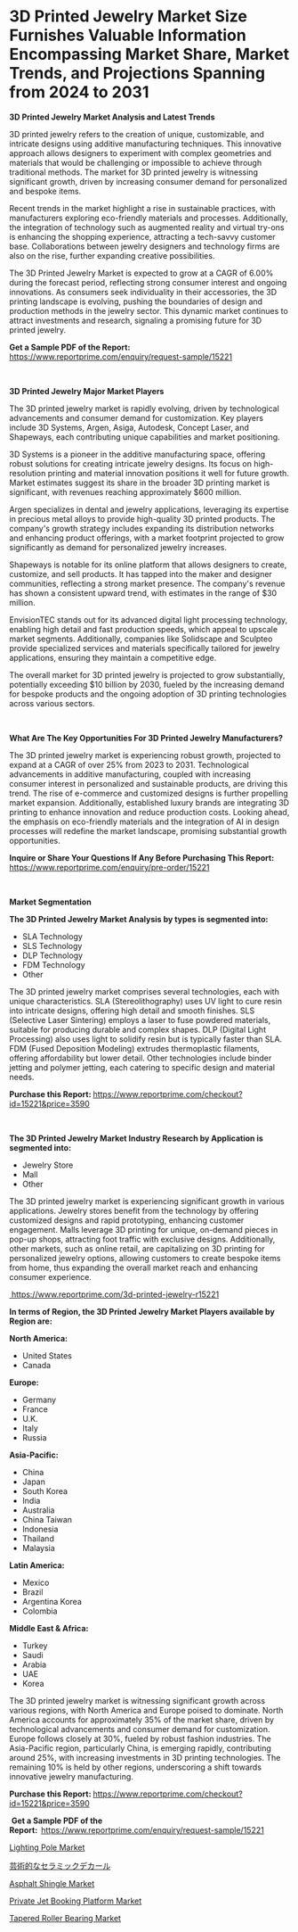 <p><h1>3D Printed Jewelry Market Size Furnishes Valuable Information Encompassing Market Share, Market Trends, and Projections Spanning from 2024 to 2031</h1></p><p><strong>3D Printed Jewelry Market Analysis and Latest Trends</strong></p>
<p><p>3D printed jewelry refers to the creation of unique, customizable, and intricate designs using additive manufacturing techniques. This innovative approach allows designers to experiment with complex geometries and materials that would be challenging or impossible to achieve through traditional methods. The market for 3D printed jewelry is witnessing significant growth, driven by increasing consumer demand for personalized and bespoke items.</p><p>Recent trends in the market highlight a rise in sustainable practices, with manufacturers exploring eco-friendly materials and processes. Additionally, the integration of technology such as augmented reality and virtual try-ons is enhancing the shopping experience, attracting a tech-savvy customer base. Collaborations between jewelry designers and technology firms are also on the rise, further expanding creative possibilities.</p><p>The 3D Printed Jewelry Market is expected to grow at a CAGR of 6.00% during the forecast period, reflecting strong consumer interest and ongoing innovations. As consumers seek individuality in their accessories, the 3D printing landscape is evolving, pushing the boundaries of design and production methods in the jewelry sector. This dynamic market continues to attract investments and research, signaling a promising future for 3D printed jewelry.</p></p>
<p><strong>Get a Sample PDF of the Report:&nbsp;</strong> <a href="https://www.reportprime.com/enquiry/request-sample/15221">https://www.reportprime.com/enquiry/request-sample/15221</a></p>
<p>&nbsp;</p>
<p><strong>3D Printed Jewelry Major Market Players</strong></p>
<p><p>The 3D printed jewelry market is rapidly evolving, driven by technological advancements and consumer demand for customization. Key players include 3D Systems, Argen, Asiga, Autodesk, Concept Laser, and Shapeways, each contributing unique capabilities and market positioning.</p><p>3D Systems is a pioneer in the additive manufacturing space, offering robust solutions for creating intricate jewelry designs. Its focus on high-resolution printing and material innovation positions it well for future growth. Market estimates suggest its share in the broader 3D printing market is significant, with revenues reaching approximately $600 million.</p><p>Argen specializes in dental and jewelry applications, leveraging its expertise in precious metal alloys to provide high-quality 3D printed products. The company's growth strategy includes expanding its distribution networks and enhancing product offerings, with a market footprint projected to grow significantly as demand for personalized jewelry increases.</p><p>Shapeways is notable for its online platform that allows designers to create, customize, and sell products. It has tapped into the maker and designer communities, reflecting a strong market presence. The company's revenue has shown a consistent upward trend, with estimates in the range of $30 million.</p><p>EnvisionTEC stands out for its advanced digital light processing technology, enabling high detail and fast production speeds, which appeal to upscale market segments. Additionally, companies like Solidscape and Sculpteo provide specialized services and materials specifically tailored for jewelry applications, ensuring they maintain a competitive edge.</p><p>The overall market for 3D printed jewelry is projected to grow substantially, potentially exceeding $10 billion by 2030, fueled by the increasing demand for bespoke products and the ongoing adoption of 3D printing technologies across various sectors.</p></p>
<p>&nbsp;</p>
<p><strong>What Are The Key Opportunities For 3D Printed Jewelry Manufacturers?</strong></p>
<p><p>The 3D printed jewelry market is experiencing robust growth, projected to expand at a CAGR of over 25% from 2023 to 2031. Technological advancements in additive manufacturing, coupled with increasing consumer interest in personalized and sustainable products, are driving this trend. The rise of e-commerce and customized designs is further propelling market expansion. Additionally, established luxury brands are integrating 3D printing to enhance innovation and reduce production costs. Looking ahead, the emphasis on eco-friendly materials and the integration of AI in design processes will redefine the market landscape, promising substantial growth opportunities.</p></p>
<p><strong>Inquire or Share Your Questions If Any Before Purchasing This Report:</strong> <a href="https://www.reportprime.com/enquiry/pre-order/15221">https://www.reportprime.com/enquiry/pre-order/15221</a></p>
<p>&nbsp;</p>
<p><strong>Market Segmentation</strong></p>
<p><strong>The 3D Printed Jewelry Market Analysis by types is segmented into:</strong></p>
<p><ul><li>SLA Technology</li><li>SLS Technology</li><li>DLP Technology</li><li>FDM Technology</li><li>Other</li></ul></p>
<p><p>The 3D printed jewelry market comprises several technologies, each with unique characteristics. SLA (Stereolithography) uses UV light to cure resin into intricate designs, offering high detail and smooth finishes. SLS (Selective Laser Sintering) employs a laser to fuse powdered materials, suitable for producing durable and complex shapes. DLP (Digital Light Processing) also uses light to solidify resin but is typically faster than SLA. FDM (Fused Deposition Modeling) extrudes thermoplastic filaments, offering affordability but lower detail. Other technologies include binder jetting and polymer jetting, each catering to specific design and material needs.</p></p>
<p><strong>Purchase this Report:&nbsp;</strong><a href="https://www.reportprime.com/checkout?id=15221&price=3590">https://www.reportprime.com/checkout?id=15221&price=3590</a></p>
<p>&nbsp;</p>
<p><strong>The 3D Printed Jewelry Market Industry Research by Application is segmented into:</strong></p>
<p><ul><li>Jewelry Store</li><li>Mall</li><li>Other</li></ul></p>
<p><p>The 3D printed jewelry market is experiencing significant growth in various applications. Jewelry stores benefit from the technology by offering customized designs and rapid prototyping, enhancing customer engagement. Malls leverage 3D printing for unique, on-demand pieces in pop-up shops, attracting foot traffic with exclusive designs. Additionally, other markets, such as online retail, are capitalizing on 3D printing for personalized jewelry options, allowing customers to create bespoke items from home, thus expanding the overall market reach and enhancing consumer experience.</p></p>
<p><a href="https://www.reportprime.com/3d-printed-jewelry-r15221">&nbsp;https://www.reportprime.com/3d-printed-jewelry-r15221</a></p>
<p><strong>In terms of Region, the 3D Printed Jewelry Market Players available by Region are:</strong></p>
<p>
    <p> <strong> North America: </strong>
        <ul>
            <li>United States</li>
            <li>Canada</li>
        </ul>
        </p> 
    <p> <strong> Europe: </strong>
        <ul>
            <li>Germany</li>
            <li>France</li>
            <li>U.K.</li>
            <li>Italy</li>
            <li>Russia</li>
        </ul>
        </p> 
    <p> <strong> Asia-Pacific: </strong>
        <ul>
            <li>China</li>
            <li>Japan</li>
            <li>South Korea</li>
            <li>India</li>
            <li>Australia</li>
            <li>China Taiwan</li>
            <li>Indonesia</li>
            <li>Thailand</li>
            <li>Malaysia</li>
        </ul>
        </p> 
    <p> <strong> Latin America: </strong>
        <ul>
            <li>Mexico</li>
            <li>Brazil</li>
            <li>Argentina Korea</li>
            <li>Colombia</li>
        </ul>
        </p> 
    <p> <strong> Middle East & Africa: </strong>
        <ul>
            <li>Turkey</li>
            <li>Saudi</li>
            <li>Arabia</li>
            <li>UAE</li>
            <li>Korea</li>
        </ul>
    </p>
    </p>
<p><p>The 3D printed jewelry market is witnessing significant growth across various regions, with North America and Europe poised to dominate. North America accounts for approximately 35% of the market share, driven by technological advancements and consumer demand for customization. Europe follows closely at 30%, fueled by robust fashion industries. The Asia-Pacific region, particularly China, is emerging rapidly, contributing around 25%, with increasing investments in 3D printing technologies. The remaining 10% is held by other regions, underscoring a shift towards innovative jewelry manufacturing.</p></p>
<p><strong>Purchase this Report: </strong><a href="https://www.reportprime.com/checkout?id=15221&price=3590">https://www.reportprime.com/checkout?id=15221&price=3590</a></p>
<p>&nbsp;<strong>Get a Sample PDF of the Report:&nbsp;&nbsp;</strong><a href="https://www.reportprime.com/enquiry/request-sample/15221">https://www.reportprime.com/enquiry/request-sample/15221</a></p>
<p><strong></strong></p>
<p><p><a href="https://www.linkedin.com/pulse/charting-future-comprehensive-analysis-global-lighting-pole-e5jcf?trackingId=GvWhKcC6Q7md36ey6oCcPw%3D%3D">Lighting Pole Market</a></p><p><a href="https://medium.com/@dressleredward/artistic-ceramic-decal-market-%E3%81%AE%E3%82%B0%E3%83%AD%E3%83%BC%E3%83%90%E3%83%AB%E5%B8%82%E5%A0%B4%E6%A6%82%E8%A6%81%E3%81%AF-%E4%B8%96%E7%95%8C%E3%81%8A%E3%82%88%E3%81%B3%E4%B8%BB%E8%A6%81%E5%B8%82%E5%A0%B4%E3%81%AB%E3%81%8A%E3%81%91%E3%82%8B%E6%A5%AD%E7%95%8C%E3%81%AB%E5%BD%B1%E9%9F%BF%E3%82%92%E4%B8%8E%E3%81%88%E3%82%8B%E4%B8%BB%E8%A6%81%E3%81%AA%E3%83%88%E3%83%AC%E3%83%B3%E3%83%89%E3%81%AB%E3%81%A4%E3%81%84%E3%81%A6-%E7%8B%AC%E8%87%AA%E3%81%AE%E8%A6%96%E7%82%B9%E3%82%92%E6%8F%90%E4%BE%9B%E3%81%97%E3%81%BE%E3%81%99-827f31b74d41">芸術的なセラミックデカール</a></p><p><a href="https://medium.com/@dylanpullman2023/the-global-asphalt-shingle-market-is-at-the-forefront-of-innovation-driving-rapid-industry-c6099d7cce58">Asphalt Shingle Market</a></p><p><a href="https://github.com/fty54g/Market-Research-Report-List-1/blob/main/private-jet-booking-platform-market.md">Private Jet Booking Platform Market</a></p><p><a href="https://www.linkedin.com/pulse/evaluating-global-tapered-roller-bearing-market-trends-growth-nyh8f?trackingId=ISE11ZQRQJuyexpOq0s7ng%3D%3D">Tapered Roller Bearing Market</a></p></p>